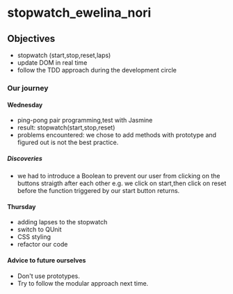 # stopwatch_ewelina_nori

## Objectives
- stopwatch (start,stop,reset,laps)
- update DOM in real time
- follow the TDD approach during the development circle

### Our journey

#### Wednesday
- ping-pong pair programming,test with Jasmine
- result: stopwatch(start,stop,reset)
- problems encountered: we chose to add methods with prototype and figured out is not the best practice.

##### Discoveries
- we had to introduce a Boolean to prevent our user from clicking on the buttons straigth after each other e.g. we click on start,then click on reset before the function triggered by our start button returns.

#### Thursday
- adding lapses to the stopwatch
- switch to QUnit
- CSS styling
- refactor our code

#### Advice to future ourselves

- Don't use prototypes.
- Try to follow the modular approach next time.


